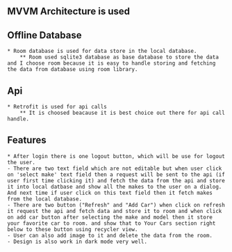 
## MVVM Architecture is used

## Offline Database 
    * Room database is used for data store in the local database.
        ** Room used sqlite3 database as base database to store the data and I choose room because it is easy to handle storing and fetching the data from database using room library.
## Api
    * Retrofit is used for api calls
        ** It is choosed beacause it is best choice out there for api call handle.

## Features 
    * After login there is one logout button, which will be use for logout the user.
    - There are two text field which are not editable but when user click on 'select make' text field then a request will be sent to the api (if user first time clicking it) and fetch the data from the api and store it into local datbase and show all the makes to the user on a dialog. And next time if user click on this text field then it fetch makes from the local database.
    - There are two button ("Refresh" and "Add Car") when click on refresh it request the api and fetch data and store it to room and when click on add car button after selecting the make and model then it store your favorite car to room. and show that to Your Cars section right below to these button using recycler view.
    - User can also add image to it and delete the data from the room.
    - Design is also work in dark mode very well.
